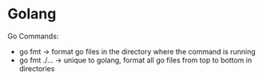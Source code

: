 # Golang

Go Commands:
  - go fmt -> format go files in the directory where the command is running
  - go fmt ./... -> unique to golang, format all go files from top to bottom in directories
